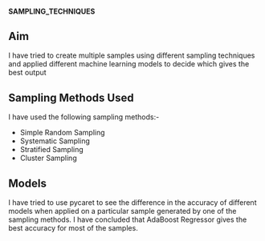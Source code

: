 #### SAMPLING_TECHNIQUES
## Aim
I have tried to create multiple samples using different sampling techniques and applied different machine learning models to decide which gives the best output

## Sampling Methods Used
I have used the following sampling methods:-
- Simple Random Sampling
- Systematic Sampling
- Stratified Sampling
- Cluster Sampling 

## Models
I have tried to use pycaret to see the difference in the accuracy of different models when applied on a particular sample generated by one of the sampling methods.
I have concluded that AdaBoost Regressor gives the best accuracy for most of the samples.

